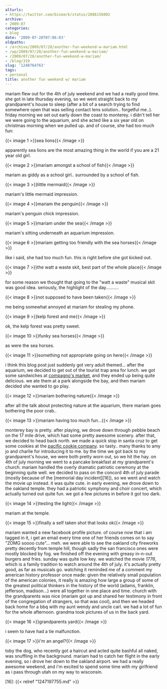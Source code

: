 ```yaml
---
alturls:
- https://twitter.com/bismark/status/2886156002
archive:
- 2009-07
categories:
- blog
date: '2009-07-28T07:06:03'
oldpaths:
- /archive/2009/07/28/another-fun-weekend-w-mariam.html
- /wp/2009/07/28/another-fun-weekend-w-mariam/
- /2009/07/28/another-fun-weekend-w-mariam/
- /blog/319
slug: '1248764763'
tags:
- personal
title: another fun weekend w/ mariam
---
```


mariam flew out for the 4th of july weekend and we had a really good time.
she got in late thursday evening, so we went straight back to my
grandparent's house to sleep (after a bit of a search trying to find
somewhere open that was selling contact lens solution.. forgetful me..).
friday morning we set out early down the coast to monterey. i didn't tell
her we were going to the aquarium, and she acted like a six year old on
christmas morning when we pulled up. and of course, she had too much fun:

{{< image 1 >}}sea lions{{< /image >}}

apparently sea lions are the most amazing thing in the world if you are
a 21 year old girl.

{{< image 2 >}}mariam amongst a school of fish{{< /image >}}

mariam as giddy as a school girl.. surrounded by a school of fish.

{{< image 3 >}}little mermaid{{< /image >}}

mariam's little mermaid impression.

{{< image 4 >}}mariam the penguin{{< /image >}}

mariam's penguin chick impression.

{{< image 5 >}}mariam under the sea{{< /image >}}

mariam's sitting underneath an aquarium impression.

{{< image 6 >}}mariam getting too friendly with the sea horses{{< /image >}}

like i said, she had too much fun. this is right before she got kicked
out.

{{< image 7 >}}the watt a waste skit, best part of the whole place{{< /image >}}

for some reason we thought that going to the "watt a waste" musical skit
was good idea. seriously, the highlight of the day..........

{{< image 8 >}}not supposed to have been taken{{< /image >}}

me being somewhat annoyed at mariam for stealing my phone.

{{< image 9 >}}kelp forest and me{{< /image >}}

ok, the kelp forest was pretty sweet.

{{< image 10 >}}funky sea horses{{< /image >}}

as were the sea horses.

{{< image 11 >}}something not appropriate going on here{{< /image >}}

i think this blog post just suddenly got very adult themed... after the
aquarium, we decided to get out of the tourist trap area for lunch. we got
some sandwiches at [compagno's market][12], and they ended up being quite
delicious. we ate them at a park alongside the bay, and then mariam
decided she wanted to go play.

{{< image 12 >}}mariam bothering nature{{< /image >}}

after all the talk about protecting nature at the aquarium, there mariam
goes bothering the poor crab..

{{< image 13 >}}mariam having too much fun...{{< /image >}}

monterey bay is pretty. after playing, we drove down through pebble beach
on the 17 mile drive, which had some pretty awesome scenery. after that,
we decided to head back north. we made a quick stop in santa cruz to get
some cookies at the [pacific cookie company][15]. so tasty.. many thanks
to amy jo and charlie for introducing it to me. by the time we got back to
my grandparent's house, we were both pretty worn out, so we hit the hay.
on 4th of july morning we went to a pancake breakfast at my grandparent's
church. mariam handled the overly dramatic patriotic ceremony at the
beginning quite well. we decided to pass on the concord 4th of july parade
(mostly because of the [memorial day incident][16]), so we went and watch
the movie _up_ instead. it was quite cute. in early evening, we drove down
to the oakland temple. they had a patriotic symphony and choir concert,
which actually turned out quite fun. we got a few pictures in before it
got too dark.

{{< image 14 >}}testing the light{{< /image >}}

mariam at the temple.

{{< image 15 >}}finally a self taken shot that looks ok{{< /image >}}

mariam wanted a new facebook profile picture. of course now that i am
tagged in it, i get an email every time one of her friends comes on to say
"ZOMG soooo cute"... meh. we were able to see the oakland city fireworks
pretty decently from temple hill, though sadly the san francisco ones were
mostly blocked by fog. we finished off the evening with greasy in-n-out
burgers and fries. sunday was quite low key. we watched the movie _1776_,
which is a family tradition to watch around the 4th of july. it's actually
pretty good, as far as musicals go. watching it reminded me of a comment
my american history professor once made: given the relatively small
population of the american colonies, it really is amazing how large
a group of some of the greatest political thinkers in the history of the
world (adams, franklin, jefferson, madison...) were all together in one
place and time. church with the grandparents was nice (mariam got up and
shared her testimony in front of the congregation of strangers, so that
was cool), and then we headed back home for a bbq with my aunt wendy and
uncle carl. we had a lot of fun for the whole afternoon. grandma took
pictures of us in the back yard.

{{< image 16 >}}grandparents yard{{< /image >}}

i seem to have had a tie malfunction.

{{< image 17 >}}i'm an angel?{{< /image >}}

toby the dog, who recently got a haircut and acted quite bashful all
naked, was snuffling in the background. mariam had to catch her flight in
the early evening, so i drove her down to the oakland airport. we had
a really awesome weekend, and i'm excited to spend some time with my
girlfriend as i pass through utah on my way to wisconsin.

[12]: http://www.yelp.com/biz/compagnos-market-and-deli-monterey
[15]: http://www.yelp.com/biz/pacific-cookie-company-santa-cruz
[16]: {{< relref "1247197755.md" >}}

